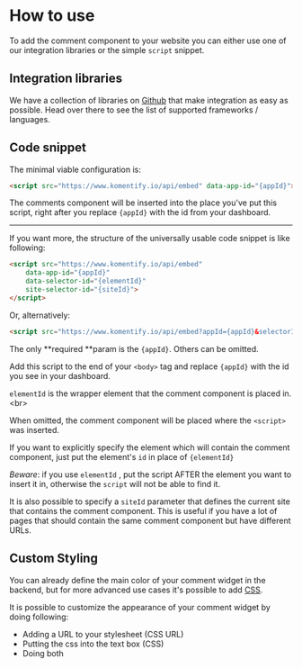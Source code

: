 # How to use

To add the comment component to your website you can either use one of our integration libraries or the simple `script` snippet.

## Integration libraries

We have a collection of libraries on [Github](https://github.com/komentify/integration-libs) that make integration as easy as possible. Head over there to see the list of supported frameworks / languages.

## Code snippet

The minimal viable configuration is:

```html
<script src="https://www.komentify.io/api/embed" data-app-id="{appId}"></script>
```

The comments component will be inserted into the place you've put this script, right after you replace `{appId}` with the id from your dashboard.

---

If you want more, the structure of the universally usable code snippet is like following:

```html
<script src="https://www.komentify.io/api/embed" 
    data-app-id="{appId}"
    data-selector-id="{elementId}"
    site-selector-id="{siteId}">
</script>
```

Or, alternatively:

```html
<script src="https://www.komentify.io/api/embed?appId={appId}&selectorId={elementId}&siteId={siteId}"></script>
```

The only **required **param is the `{appId}`. Others can be omitted.

Add this script to the end of your `<body>` tag and replace `{appId}` with the id you see in your dashboard.

`elementId` is the wrapper element that the comment component is placed in.&lt;br&gt;

When omitted, the comment component will be placed where the `<script>` was inserted.

If you want to explicitly specify the element which will contain the comment component, just put the element's `id` in place of `{elementId}`

_Beware_: if you use `elementId` , put the script AFTER the element you want to insert it in, otherwise the `script` will not be able to find it.

It is also possible to specify a `siteId` parameter that defines the current site that contains the comment component. This is useful if you have a lot of pages that should contain the same comment component but have different URLs.

## Custom Styling

You can already define the main color of your comment widget in the backend, but for more advanced use cases it's possible to add [CSS](http://wtfhtmlcss.com/).

It is possible to customize the appearance of your comment widget by doing following:

* Adding a URL to your stylesheet \(CSS URL\)
* Putting the css into the text box \(CSS\)
* Doing both



